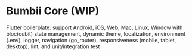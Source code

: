 # Bumbii Core (WIP)
Flutter boilerplate: support Android, iOS, Web, Mac, Linux, Window with bloc(cubit) state management, dynamic theme, localization, environment (.env), logger, navigation (go_router), responsiveness (mobile, tablet, desktop), lint, and unit/integration test
